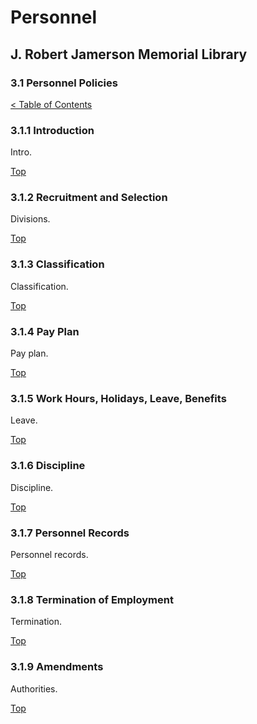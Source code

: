 [0]: ../README.md
[3.1]: personnel-policies.md

# Personnel
## J. Robert Jamerson Memorial Library
### 3.1 Personnel Policies
[< Table of Contents][0]

### 3.1.1 Introduction
Intro.

[Top][3.1]

### 3.1.2 Recruitment and Selection
Divisions.

[Top][3.1]

### 3.1.3 Classification
Classification.

[Top][3.1]

### 3.1.4 Pay Plan
Pay plan.

[Top][3.1]

### 3.1.5 Work Hours, Holidays, Leave, Benefits
Leave.

[Top][3.1]

### 3.1.6 Discipline
Discipline.

[Top][3.1]

### 3.1.7 Personnel Records
Personnel records.

[Top][3.1]

### 3.1.8 Termination of Employment
Termination.

[Top][3.1]

### 3.1.9 Amendments
Authorities.

[Top][3.1]